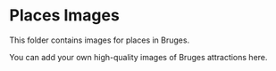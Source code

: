 
# Places Images

This folder contains images for places in Bruges. 

You can add your own high-quality images of Bruges attractions here.
